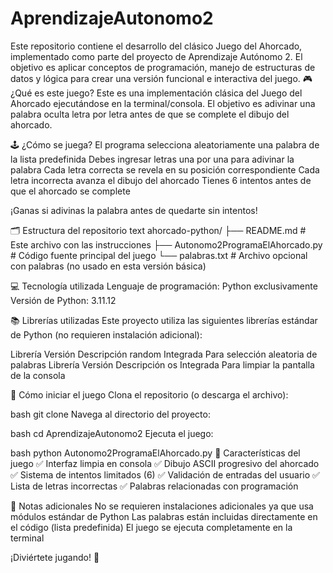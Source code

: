 # AprendizajeAutonomo2
Este repositorio contiene el desarrollo del clásico Juego del Ahorcado, implementado como parte del proyecto de Aprendizaje Autónomo 2. El objetivo es aplicar conceptos de programación, manejo de estructuras de datos y lógica para crear una versión funcional e interactiva del juego.
🎮 ¿Qué es este juego?
Este es una implementación clásica del Juego del Ahorcado ejecutándose en la terminal/consola. El objetivo es adivinar una palabra oculta letra por letra antes de que se complete el dibujo del ahorcado.

🕹 ¿Cómo se juega?
El programa selecciona aleatoriamente una palabra de la lista predefinida
Debes ingresar letras una por una para adivinar la palabra
Cada letra correcta se revela en su posición correspondiente
Cada letra incorrecta avanza el dibujo del ahorcado
Tienes 6 intentos antes de que el ahorcado se complete

¡Ganas si adivinas la palabra antes de quedarte sin intentos!

🗂 Estructura del repositorio
text
ahorcado-python/
├── README.md                           # Este archivo con las instrucciones
├── Autonomo2ProgramaElAhorcado.py      # Código fuente principal del juego
└── palabras.txt                        # Archivo opcional con palabras (no usado en esta versión básica)

💻 Tecnología utilizada
Lenguaje de programación: Python exclusivamente
Versión de Python: 3.11.12

📚 Librerías utilizadas
Este proyecto utiliza las siguientes librerías estándar de Python (no requieren instalación adicional):

Librería	Versión	     Descripción
random	  Integrada	   Para selección aleatoria de palabras
Librería	Versión	     Descripción
os	      Integrada	   Para limpiar la pantalla de la consola

🚀 Cómo iniciar el juego
Clona el repositorio (o descarga el archivo):

bash
git clone 
Navega al directorio del proyecto:

bash
cd AprendizajeAutonomo2
Ejecuta el juego:

bash
python Autonomo2ProgramaElAhorcado.py
🎯 Características del juego
✅ Interfaz limpia en consola
✅ Dibujo ASCII progresivo del ahorcado
✅ Sistema de intentos limitados (6)
✅ Validación de entradas del usuario
✅ Lista de letras incorrectas
✅ Palabras relacionadas con programación

📝 Notas adicionales
No se requieren instalaciones adicionales ya que usa módulos estándar de Python
Las palabras están incluidas directamente en el código (lista predefinida)
El juego se ejecuta completamente en la terminal

¡Diviértete jugando! 🎲
